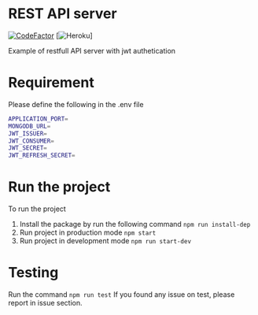 # REST API server
[![CodeFactor](https://www.codefactor.io/repository/github/varun761/node-api-server/badge)](https://www.codefactor.io/repository/github/varun761/node-api-server)
[![Heroku](https://heroku-badge.herokuapp.com/?app=blog-api-node-application)]

Example of restfull API server with jwt authetication

# Requirement
Please define the following in the .env file
```sh
APPLICATION_PORT=
MONGODB_URL=
JWT_ISSUER=
JWT_CONSUMER=
JWT_SECRET=
JWT_REFRESH_SECRET=
```

# Run the project
To run the project
1. Install the package by run the following command
`npm run install-dep`
2. Run project in production mode
`npm start`
3. Run project in development mode
`npm run start-dev`

# Testing
Run the command
`npm run test`
If you found any issue on test, please report in issue section.
